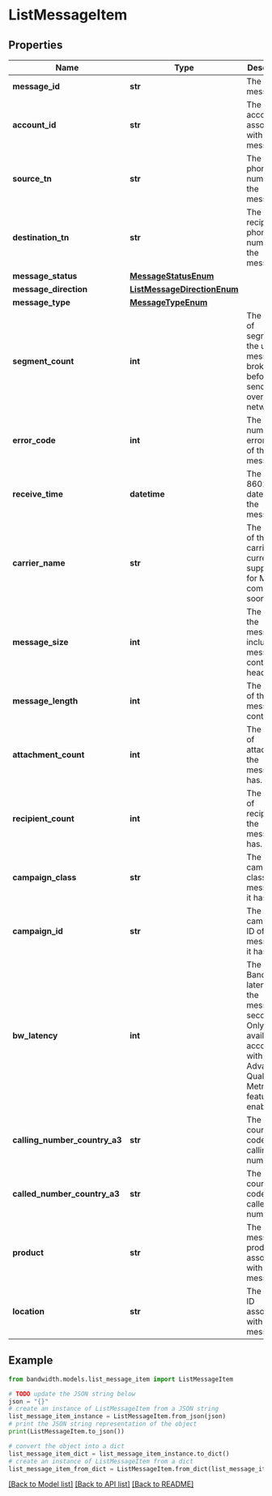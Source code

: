 # ListMessageItem


## Properties

Name | Type | Description | Notes
------------ | ------------- | ------------- | -------------
**message_id** | **str** | The message id | [optional] 
**account_id** | **str** | The account id associated with this message. | [optional] 
**source_tn** | **str** | The source phone number of the message. | [optional] 
**destination_tn** | **str** | The recipient phone number of the message. | [optional] 
**message_status** | [**MessageStatusEnum**](MessageStatusEnum.md) |  | [optional] 
**message_direction** | [**ListMessageDirectionEnum**](ListMessageDirectionEnum.md) |  | [optional] 
**message_type** | [**MessageTypeEnum**](MessageTypeEnum.md) |  | [optional] 
**segment_count** | **int** | The number of segments the user&#39;s message is broken into before sending over carrier networks. | [optional] 
**error_code** | **int** | The numeric error code of the message. | [optional] 
**receive_time** | **datetime** | The ISO 8601 datetime of the message. | [optional] 
**carrier_name** | **str** | The name of the carrier. Not currently supported for MMS coming soon. | [optional] 
**message_size** | **int** | The size of the message including message content and headers. | [optional] 
**message_length** | **int** | The length of the message content. | [optional] 
**attachment_count** | **int** | The number of attachments the message has. | [optional] 
**recipient_count** | **int** | The number of recipients the message has. | [optional] 
**campaign_class** | **str** | The campaign class of the message if it has one. | [optional] 
**campaign_id** | **str** | The campaign ID of the message if it has one. | [optional] 
**bw_latency** | **int** | The Bandwidth latency of the message in seconds. Only available for accounts with the Advanced Quality Metrics feature enabled. | [optional] 
**calling_number_country_a3** | **str** | The A3 country code of the calling number. | [optional] 
**called_number_country_a3** | **str** | The A3 country code of the called number. | [optional] 
**product** | **str** | The messaging product associated with the message. | [optional] 
**location** | **str** | The location ID associated with this message. | [optional] 

## Example

```python
from bandwidth.models.list_message_item import ListMessageItem

# TODO update the JSON string below
json = "{}"
# create an instance of ListMessageItem from a JSON string
list_message_item_instance = ListMessageItem.from_json(json)
# print the JSON string representation of the object
print(ListMessageItem.to_json())

# convert the object into a dict
list_message_item_dict = list_message_item_instance.to_dict()
# create an instance of ListMessageItem from a dict
list_message_item_from_dict = ListMessageItem.from_dict(list_message_item_dict)
```
[[Back to Model list]](../README.md#documentation-for-models) [[Back to API list]](../README.md#documentation-for-api-endpoints) [[Back to README]](../README.md)


